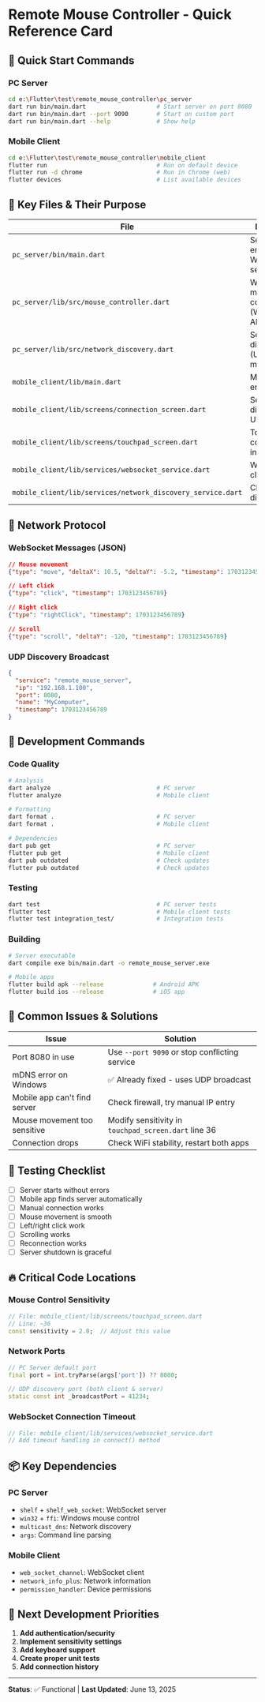 # Remote Mouse Controller - Quick Reference Card

## 🚀 Quick Start Commands

### PC Server
```bash
cd e:\Flutter\test\remote_mouse_controller\pc_server
dart run bin/main.dart                    # Start server on port 8080
dart run bin/main.dart --port 9090        # Start on custom port
dart run bin/main.dart --help             # Show help
```

### Mobile Client
```bash
cd e:\Flutter\test\remote_mouse_controller\mobile_client
flutter run                               # Run on default device
flutter run -d chrome                     # Run in Chrome (web)
flutter devices                           # List available devices
```

## 📁 Key Files & Their Purpose

| File | Purpose |
|------|---------|
| `pc_server/bin/main.dart` | Server entry point, WebSocket setup |
| `pc_server/lib/src/mouse_controller.dart` | Windows mouse control (Win32 API) |
| `pc_server/lib/src/network_discovery.dart` | Server discovery (UDP + mDNS) |
| `mobile_client/lib/main.dart` | Mobile app entry point |
| `mobile_client/lib/screens/connection_screen.dart` | Server discovery UI |
| `mobile_client/lib/screens/touchpad_screen.dart` | Touch control interface |
| `mobile_client/lib/services/websocket_service.dart` | WebSocket client |
| `mobile_client/lib/services/network_discovery_service.dart` | Client discovery |

## 🔌 Network Protocol

### WebSocket Messages (JSON)
```json
// Mouse movement
{"type": "move", "deltaX": 10.5, "deltaY": -5.2, "timestamp": 1703123456789}

// Left click
{"type": "click", "timestamp": 1703123456789}

// Right click  
{"type": "rightClick", "timestamp": 1703123456789}

// Scroll
{"type": "scroll", "deltaY": -120, "timestamp": 1703123456789}
```

### UDP Discovery Broadcast
```json
{
  "service": "remote_mouse_server",
  "ip": "192.168.1.100", 
  "port": 8080,
  "name": "MyComputer",
  "timestamp": 1703123456789
}
```

## 🔧 Development Commands

### Code Quality
```bash
# Analysis
dart analyze                              # PC server
flutter analyze                           # Mobile client

# Formatting
dart format .                             # PC server
dart format .                             # Mobile client

# Dependencies
dart pub get                              # PC server
flutter pub get                           # Mobile client
dart pub outdated                         # Check updates
flutter pub outdated                      # Check updates
```

### Testing
```bash
dart test                                 # PC server tests
flutter test                              # Mobile client tests
flutter test integration_test/            # Integration tests
```

### Building
```bash
# Server executable
dart compile exe bin/main.dart -o remote_mouse_server.exe

# Mobile apps
flutter build apk --release              # Android APK
flutter build ios --release              # iOS app
```

## 🐛 Common Issues & Solutions

| Issue | Solution |
|-------|----------|
| Port 8080 in use | Use `--port 9090` or stop conflicting service |
| mDNS error on Windows | ✅ Already fixed - uses UDP broadcast |
| Mobile app can't find server | Check firewall, try manual IP entry |
| Mouse movement too sensitive | Modify sensitivity in `touchpad_screen.dart` line 36 |
| Connection drops | Check WiFi stability, restart both apps |

## 📱 Testing Checklist

- [ ] Server starts without errors
- [ ] Mobile app finds server automatically  
- [ ] Manual connection works
- [ ] Mouse movement is smooth
- [ ] Left/right click work
- [ ] Scrolling works
- [ ] Reconnection works
- [ ] Server shutdown is graceful

## 🔥 Critical Code Locations

### Mouse Control Sensitivity
```dart
// File: mobile_client/lib/screens/touchpad_screen.dart
// Line: ~36
const sensitivity = 2.0;  // Adjust this value
```

### Network Ports
```dart
// PC Server default port
final port = int.tryParse(args['port']) ?? 8080;

// UDP discovery port (both client & server)
static const int _broadcastPort = 41234;
```

### WebSocket Connection Timeout
```dart
// File: mobile_client/lib/services/websocket_service.dart
// Add timeout handling in connect() method
```

## 📦 Key Dependencies

### PC Server
- `shelf` + `shelf_web_socket`: WebSocket server
- `win32` + `ffi`: Windows mouse control
- `multicast_dns`: Network discovery
- `args`: Command line parsing

### Mobile Client  
- `web_socket_channel`: WebSocket client
- `network_info_plus`: Network information
- `permission_handler`: Device permissions

## 🎯 Next Development Priorities

1. **Add authentication/security**
2. **Implement sensitivity settings**
3. **Add keyboard support**
4. **Create proper unit tests**
5. **Add connection history**

---
**Status**: ✅ Functional | **Last Updated**: June 13, 2025
